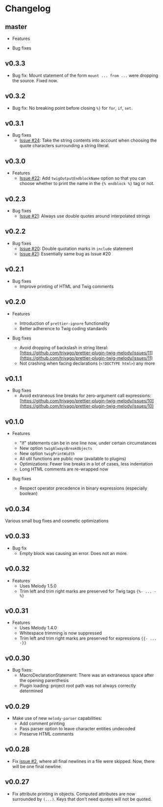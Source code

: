 # Changelog

## master

-   Features

-   Bug fixes

## v0.3.3

-   Bug fix: Mount statement of the form `mount ... from ...` were dropping the source. Fixed now.

## v0.3.2

-   Bug fix: No breaking point before closing `%}` for `for`, `if`, `set`.

## v0.3.1

-   Bug fixes
    -   [Issue #24](https://github.com/trivago/prettier-plugin-twig-melody/issues/24): Take the string contents into account when choosing the quote characters surrounding a string literal.

## v0.3.0

-   Features
    -   [Issue #22](https://github.com/trivago/prettier-plugin-twig-melody/issues/22): Add `twigOutputEndblockName` option so that you can choose whether to print the name in the `{% endblock %}` tag or not.

## v0.2.3

-   Bug fixes
    -   [Issue #21](https://github.com/trivago/prettier-plugin-twig-melody/issues/21): Always use double quotes around interpolated strings

## v0.2.2

-   Bug fixes
    -   [Issue #20](https://github.com/trivago/prettier-plugin-twig-melody/issues/20): Double quotation marks in `include` statement
    -   [Issue #21](https://github.com/trivago/prettier-plugin-twig-melody/issues/21): Essentially same bug as Issue #20

## v0.2.1

-   Bug fixes
    -   Improve printing of HTML and Twig comments

## v0.2.0

-   Features

    -   Introduction of `prettier-ignore` functionality
    -   Better adherence to Twig coding standards

-   Bug fixes
    -   Avoid dropping of backslash in string literal: [https://github.com/trivago/prettier-plugin-twig-melody/issues/11](https://github.com/trivago/prettier-plugin-twig-melody/issues/11)
    -   Not crashing when facing declarations (`<!DOCTYPE html>`) any more

## v0.1.1

-   Bug fixes
    -   Avoid extraneous line breaks for zero-argument call expressions: [https://github.com/trivago/prettier-plugin-twig-melody/issues/10](https://github.com/trivago/prettier-plugin-twig-melody/issues/10)

## v0.1.0

-   Features

    -   "If" statements can be in one line now, under certain circumstances
    -   New option `twigAlwaysBreakObjects`
    -   New option `twigPrintWidth`
    -   All util functions are public now (available to plugins)
    -   Optimizations: Fewer line breaks in a lot of cases, less indentation
    -   Long HTML comments are re-wrapped now

-   Bug fixes
    -   Respect operator precedence in binary expressions (especially boolean)

## v0.0.34

Various small bug fixes and cosmetic optimizations

## v0.0.33

-   Bug fix
    -   Empty block was causing an error. Does not an more.

## v0.0.32

-   Features
    -   Uses Melody 1.5.0
    -   Trim left and trim right marks are preserved for Twig tags `{%- ... -%}`

## v0.0.31

-   Features
    -   Uses Melody 1.4.0
    -   Whitespace trimming is now suppressed
    -   Trim left and trim right marks are preserved for expressions `{{- ... -}}`

## v0.0.30

-   Bug fixes:
    -   MacroDeclarationStatement: There was an extraneous space after the opening parenthesis
    -   Plugin loading: project root path was not always correctly determined

## v0.0.29

-   Make use of new `melody-parser` capabilities:
    -   Add comment printing
    -   Pass parser option to leave character entities undecoded
    -   Preserve HTML comments

## v0.0.28

-   Fix [issue #2](https://github.com/trivago/prettier-plugin-twig-melody/issues/2), where all final newlines in a file were skipped. Now, there will be one final newline.

## v0.0.27

-   Fix attribute printing in objects. Computed attributes are now surrounded by `(...)`. Keys that don't need quotes will not be quoted.
